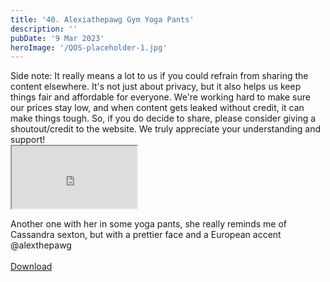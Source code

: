 ```yaml
---
title: '40. Alexiathepawg Gym Yoga Pants'
description: ''
pubDate: '9 Mar 2023'
heroImage: '/QOS-placeholder-1.jpg'
---
```

<div class="video_paragraph_header"> Side note: It really means a lot to us if you could refrain from sharing the content elsewhere. It's not just about privacy, but it also helps us keep things fair and affordable for everyone. We're working hard to make sure our prices stay low, and when content gets leaked without credit, it can make things tough. So, if you do decide to share, please consider giving a shoutout/credit to the website. We truly appreciate your understanding and support!</div>

<iframe src="https://drive.google.com/file/d/1owbeoZhFat7ggkpG9s7AjiOYC8QyjbPS/preview" width="200" height="100" allow="autoplay" allowfullscreen="allowfullscreen"></iframe>

Another one with her in some yoga pants, she really reminds me of Cassandra sexton, but with a prettier face and a European accent @alexthepawg
<br>
<br>
<a class="read_more" href="https://drive.google.com/file/d/1owbeoZhFat7ggkpG9s7AjiOYC8QyjbPS/view?usp=sharing">Download</a>